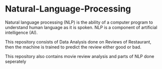 # Natural-Language-Processing

Natural language processing (NLP) is the ability of a computer program to understand human language as it is spoken. NLP is a component of artificial intelligence (AI).

This repository consists of Data Analysis done on Reviews of Restaurant, then the machine is trained to predict the review either good or bad.

This repository also contains movie review analysis and parts of NLP done seperately
